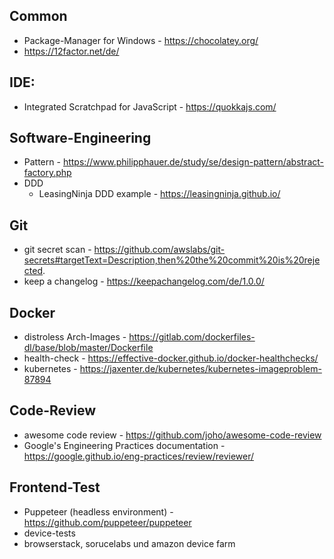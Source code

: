 ## Common
* Package-Manager for Windows - https://chocolatey.org/
* https://12factor.net/de/

## IDE:
* Integrated Scratchpad for JavaScript - https://quokkajs.com/

## Software-Engineering
* Pattern - https://www.philipphauer.de/study/se/design-pattern/abstract-factory.php
* DDD
  * LeasingNinja DDD example - https://leasingninja.github.io/

## Git
* git secret scan - https://github.com/awslabs/git-secrets#targetText=Description,then%20the%20commit%20is%20rejected.
* keep a changelog - https://keepachangelog.com/de/1.0.0/

## Docker
* distroless Arch-Images - https://gitlab.com/dockerfiles-dl/base/blob/master/Dockerfile
* health-check - https://effective-docker.github.io/docker-healthchecks/
* kubernetes - https://jaxenter.de/kubernetes/kubernetes-imageproblem-87894

## Code-Review
* awesome code review - https://github.com/joho/awesome-code-review
* Google's Engineering Practices documentation - https://google.github.io/eng-practices/review/reviewer/

## Frontend-Test
* Puppeteer (headless environment) - https://github.com/puppeteer/puppeteer
* device-tests
 * browserstack, sorucelabs und amazon device farm

